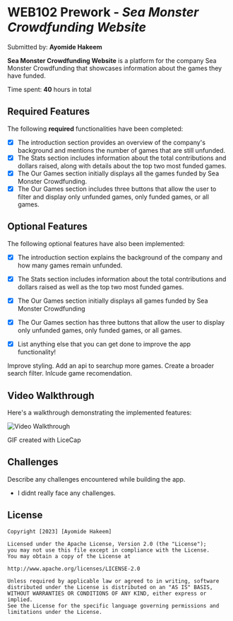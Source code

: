 # WEB102 Prework - *Sea Monster Crowdfunding Website*

Submitted by: **Ayomide Hakeem**

**Sea Monster Crowdfunding Website** is a platform for the company Sea Monster Crowdfunding that showcases information about the games they have funded.

Time spent: **40** hours in total

## Required Features

The following **required** functionalities have been completed:

* [x] The introduction section provides an overview of the company's background and mentions the number of games that are still unfunded.
* [x] The Stats section includes information about the total contributions and dollars raised, along with details about the top two most funded games.
* [x] The Our Games section initially displays all the games funded by Sea Monster Crowdfunding.
* [x] The Our Games section includes three buttons that allow the user to filter and display only unfunded games, only funded games, or all games.

## Optional Features

The following optional features have also been implemented:

* [x] The introduction section explains the background of the company and how many games remain unfunded.
* [x] The Stats section includes information about the total contributions and dollars raised as well as the top two most funded games.
* [x] The Our Games section initially displays all games funded by Sea Monster Crowdfunding
* [x] The Our Games section has three buttons that allow the user to display only unfunded games, only funded games, or all games.

* [x] List anything else that you can get done to improve the app functionality!

Improve styling.
Add an api to searchup more games.
Create a broader search filter.
Inlcude game recomendation.

## Video Walkthrough

Here's a walkthrough demonstrating the implemented features:

![Video Walkthrough](https://i.imgur.com/ILSxHcx.gif)

<!-- Replace this with the name of the GIF tool you used! -->
GIF created with LiceCap

<!-- Recommended tools:
[Kap](https://getkap.co/) for macOS
[ScreenToGif](https://www.screentogif.com/) for Windows
[peek](https://github.com/phw/peek) for Linux. -->

## Challenges

Describe any challenges encountered while building the app.

* I didnt really face any challenges.

## License

```
Copyright [2023] [Ayomide Hakeem]

Licensed under the Apache License, Version 2.0 (the "License");
you may not use this file except in compliance with the License.
You may obtain a copy of the License at

http://www.apache.org/licenses/LICENSE-2.0

Unless required by applicable law or agreed to in writing, software
distributed under the License is distributed on an "AS IS" BASIS,
WITHOUT WARRANTIES OR CONDITIONS OF ANY KIND, either express or implied.
See the License for the specific language governing permissions and
limitations under the License.
```
